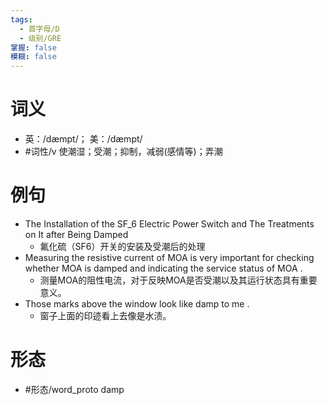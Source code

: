 ```yaml
---
tags:
  - 首字母/D
  - 级别/GRE
掌握: false
模糊: false
---
```

# 词义
- 英：/dæmpt/； 美：/dæmpt/
- #词性/v  使潮湿；受潮；抑制，减弱(感情等)；弄潮
# 例句
- The Installation of the SF_6 Electric Power Switch and The Treatments on It after Being Damped
	- 氟化硫（SF6）开关的安装及受潮后的处理
- Measuring the resistive current of MOA is very important for checking whether MOA is damped and indicating the service status of MOA .
	- 测量MOA的阻性电流，对于反映MOA是否受潮以及其运行状态具有重要意义。
- Those marks above the window look like damp to me .
	- 窗子上面的印迹看上去像是水渍。
# 形态
- #形态/word_proto damp

